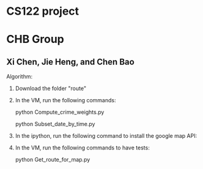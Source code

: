 # CS122 project
# CHB Group
## Xi Chen, Jie Heng, and Chen Bao


Algorithm:

1. Download the folder "route"

2. In the VM, run the following commands:
   
   python Compute_crime_weights.py
   
   python Subset_date_by_time.py
   
3. In the ipython, run the following command to install the google map API:

4. In the VM, run the following commands to have tests:

   python Get_route_for_map.py

